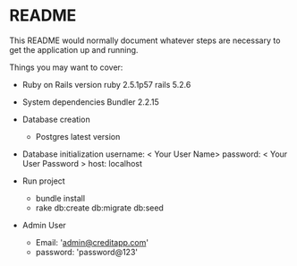 # README

This README would normally document whatever steps are necessary to get the
application up and running.

Things you may want to cover:

* Ruby on Rails version
   ruby 2.5.1p57
   rails 5.2.6

* System dependencies
  Bundler 2.2.15

* Database creation
  - Postgres latest version

* Database initialization
    username: < Your User Name>
    password: < Your User Password >
    host: localhost
    
* Run project 
  - bundle install
  - rake db:create db:migrate db:seed

* Admin User
  - Email: 'admin@creditapp.com'
  - password: 'password@123'
